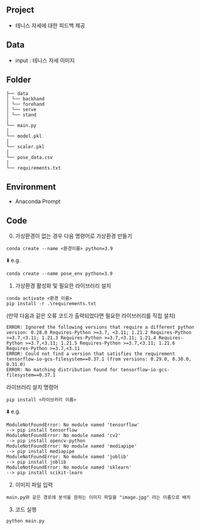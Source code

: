 ## Project
- 테니스 자세에 대한 피드백 제공

## Data 
- input : 테니스 자세 이미지

## Folder  
```
├── data
│ └── backhand
│ └── forehand
│ └── serve
│ └── stand
│
└── main.py
│
└── model.pkl
│
└── scaler.pkl
│
└── pose_data.csv
│
└── requirements.txt
```

## Environment
- Anaconda Prompt

## Code
0. 가상환경이 없는 경우 다음 명령어로 가상환경 만들기

```
conda create --name <환경이름> python=3.9
```
⬇️ e.g.
```
conda create --name pose_env python=3.9
```

1. 가상환경 활성화 및 필요한 라이브러리 설치
```
conda activate <환경 이름>
pip install -r .\requirements.txt
```
(만약 다음과 같은 오류 코드가 출력되었다면 필요한 라이브러리를 직접 설치)
```
ERROR: Ignored the following versions that require a different python version: 0.28.0 Requires-Python >=3.7, <3.11; 1.21.2 Requires-Python >=3.7,<3.11; 1.21.3 Requires-Python >=3.7,<3.11; 1.21.4 Requires-Python >=3.7,<3.11; 1.21.5 Requires-Python >=3.7,<3.11; 1.21.6 Requires-Python >=3.7,<3.11
ERROR: Could not find a version that satisfies the requirement tensorflow-io-gcs-filesystem==0.37.1 (from versions: 0.29.0, 0.30.0, 0.31.0)
ERROR: No matching distribution found for tensorflow-io-gcs-filesystem==0.37.1
```
라이브러리 설치 명령어
```
pip install <라이브러리 이름>
```
⬇️ e.g.
```
ModuleNotFoundError: No module named 'tensorflow'
--> pip install tensorflow
ModuleNotFoundError: No module named 'cv2'
--> pip install opencv-python
ModuleNotFoundError: No module named 'mediapipe'
--> pip install mediapipe
ModuleNotFoundError: No module named 'joblib'
--> pip install joblib
ModuleNotFoundError: No module named 'sklearn'
--> pip install scikit-learn
```

2. 이미지 파일 입력
```
main.py와 같은 경로에 분석을 원하는 이미지 파일을 "image.jpg" 라는 이름으로 배치
```

3. 코드 실행
```
python main.py
```
